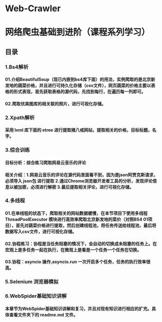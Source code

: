 # Web-Crawler
# 网络爬虫基础到进阶（课程系列学习）
## 目录
### 1.Bs4解析
#### 01.介绍BeautifulSoup（现已内嵌到bs4库下面）的用法，实例爬取的是北京新发地的蔬菜价格，并且进行可持久化存储（csv文件），网页蔬菜的价格主要以表格的形式表现，首先获取表格的源代码，先找到每行，在遍历每一列即可。
#### 02.爬取优美图库的相关联的照片，进行可视化存储。
### 2.Xpath解析
#### 采用 lxml 库下面的 etree 进行提取猪八戒网站，提取相关的价格，目标标题，名字。
### 3.综合训练
#### 目标分析：综合练习爬取网易云音乐的评论
#### 相关介绍：1.网易云音乐的评论在源代码里面看不到，因为是json阿贾克斯请求，必须导入 json包 进行提取 2.通过Chrome浏览器开发者工具的分析，发现评论信息以被加密，必须进行解密 3.最后提取相关评论，进行可视化存储。
### 4.多线程
#### 01.在单线程的状态下，爬取相关的网站数据缓慢，在本节项目下使用多线程 ThreadPoolExecutor 模块进行高效率爬取北京新发地的菜价（对照BS4 01项目），首先对蔬菜价格进行提取，然后创建线程池，将任务传送给线程池，最后将数据写入csv文件，进行可视化存储。
#### 02.协程练习：协程是当任务阻塞的情况下，会自动的切换成未阻塞的任务上。在宏观上是多任务一起在执行，在微观上是看是一个任务一个任务在切换。
#### 03.协程：asyncio 操作,asyncio.run 一次开启多个任务，任务的执行效率很高。
### 5.Selenium 浏览器模拟
### 6.WebSpider基础知识讲解
#### 本章节为WebSpider基础知识讲解和复习，并且对现有知识进行相应的扩充。具体查看文件夹下的 readme.md 文件。
